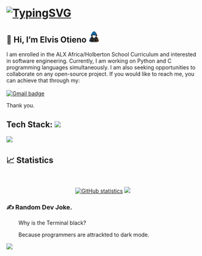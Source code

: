 # [![TypingSVG](https://readme-typing-svg.demolab.com?lines=Hey!+You+Are+Welcome+To+My+Profile;My+Name+Is+Elvis+Otieno;I+Am+Passionate+About+Coding;a+Fullstack+Software+Engineer;I+am+from+Nairobi+Kenya)](https://git.io/typing-svg)
<h2> 👋 Hi, I’m Elvis Otieno <picture><img src = "https://github.com/0xAbdulKhalid/0xAbdulKhalid/raw/main/assets/mdImages/about_me.gif" width = 30px></picture></h2>

I am enrolled in the ALX Africa/Holberton School Curriculum and interested in software engineering. Currently, I am working on Python and C programming languages simultaneously. I am also seeking opportunities to collaborate on any open-source project. If you would like to reach me, you can achieve that through my: <br>
<br>[![Gmail badge](https://img.shields.io/badge/gmail-red?logo=gmail&style=for-the-badge&logoColor=white)](mailto:elvisotienomboya@gmail.com)

Thank you.
## <b> Tech Stack:  </b><img src="https://media2.giphy.com/media/QssGEmpkyEOhBCb7e1/giphy.gif?cid=ecf05e47a0n3gi1bfqntqmob8g9aid1oyj2wr3ds3mg700bl&rid=giphy.gif" width ="30">
<p align="left">
  <a href="https://skillicons.dev">
    <img src="https://skillicons.dev/icons?i=c,cs,github,git,bash,python,linux,vim,md,mysql,docker,html,css,Kubernetes&perline=13" />
  </a>
</p>

## 📈 Statistics

<br>
<p align="center">
    <a href="https://github.com/anuraghazra/github-readme-stats" target="_blank"><img height="145em" src="https://github-readme-stats.vercel.app/api?username=the1Riddle&bg_color=00000000&hide_border=true&hide_title=true&hide=contribs" alt="GitHub statistics"></a>
    <a href="https://github.com/anuraghazra/github-readme-stats" target="_blank" target="_blank"><img height="145em" src="https://github-readme-stats.vercel.app/api/top-langs/?username=the1Riddle&layout=compact&bg_color=00000000&hide_border=true&hide_title=true&hide=shaderlab"></a>
</p>


### ✍️ Random Dev Joke.

  &nbsp; &nbsp; &nbsp; &nbsp; Why is the Terminal black?
  
  &nbsp; &nbsp; &nbsp; &nbsp; Because programmers are attrackted to dark mode.

![](https://komarev.com/ghpvc/?username=the1Riddle&style=plastic&color=green&label=PROFILE+VIEWS)

<!---
the1Riddle/the1Riddle is a ✨ special ✨ repository because its `README.md` (this file) appears on your GitHub profile.
You can click the Preview link to take a look at your changes.
--->

